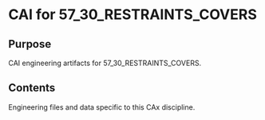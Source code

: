 # CAI for 57_30_RESTRAINTS_COVERS

## Purpose
CAI engineering artifacts for 57_30_RESTRAINTS_COVERS.

## Contents
Engineering files and data specific to this CAx discipline.
